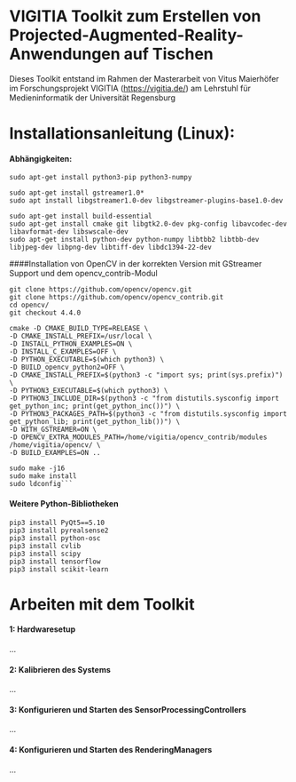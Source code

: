 # VIGITIA Toolkit zum Erstellen von Projected-Augmented-Reality-Anwendungen auf Tischen

Dieses Toolkit entstand im Rahmen der Masterarbeit von Vitus Maierhöfer im Forschungsprojekt VIGITIA 
(https://vigitia.de/) am Lehrstuhl für Medieninformatik der Universität Regensburg


# Installationsanleitung (Linux):

#### Abhängigkeiten:

```
sudo apt-get install python3-pip python3-numpy
```

```
sudo apt-get install gstreamer1.0*
sudo apt install libgstreamer1.0-dev libgstreamer-plugins-base1.0-dev

sudo apt-get install build-essential
sudo apt-get install cmake git libgtk2.0-dev pkg-config libavcodec-dev libavformat-dev libswscale-dev
sudo apt-get install python-dev python-numpy libtbb2 libtbb-dev libjpeg-dev libpng-dev libtiff-dev libdc1394-22-dev
```

####Installation von OpenCV in der korrekten Version mit GStreamer Support und dem opencv_contrib-Modul
```
git clone https://github.com/opencv/opencv.git
git clone https://github.com/opencv/opencv_contrib.git
cd opencv/
git checkout 4.4.0

cmake -D CMAKE_BUILD_TYPE=RELEASE \
-D CMAKE_INSTALL_PREFIX=/usr/local \
-D INSTALL_PYTHON_EXAMPLES=ON \
-D INSTALL_C_EXAMPLES=OFF \
-D PYTHON_EXECUTABLE=$(which python3) \
-D BUILD_opencv_python2=OFF \
-D CMAKE_INSTALL_PREFIX=$(python3 -c "import sys; print(sys.prefix)") \
-D PYTHON3_EXECUTABLE=$(which python3) \
-D PYTHON3_INCLUDE_DIR=$(python3 -c "from distutils.sysconfig import get_python_inc; print(get_python_inc())") \
-D PYTHON3_PACKAGES_PATH=$(python3 -c "from distutils.sysconfig import get_python_lib; print(get_python_lib())") \
-D WITH_GSTREAMER=ON \
-D OPENCV_EXTRA_MODULES_PATH=/home/vigitia/opencv_contrib/modules /home/vigitia/opencv/ \
-D BUILD_EXAMPLES=ON ..

sudo make -j16
sudo make install
sudo ldconfig```

```
#### Weitere Python-Bibliotheken
```
pip3 install PyQt5==5.10
pip3 install pyrealsense2
pip3 install python-osc
pip3 install cvlib
pip3 install scipy
pip3 install tensorflow
pip3 install scikit-learn
```


# Arbeiten mit dem Toolkit

#### 1: Hardwaresetup
...

#### 2: Kalibrieren des Systems
...

#### 3: Konfigurieren und Starten des SensorProcessingControllers
...

#### 4: Konfigurieren und Starten des RenderingManagers
...